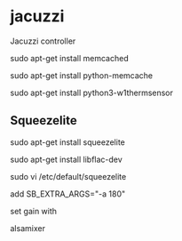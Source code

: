 # jacuzzi
Jacuzzi controller

sudo apt-get install memcached

sudo apt-get install python-memcache

sudo apt-get install python3-w1thermsensor


## Squeezelite
sudo apt-get install squeezelite

sudo apt-get install libflac-dev


sudo vi /etc/default/squeezelite

add SB_EXTRA_ARGS="-a 180"

set gain with

alsamixer
